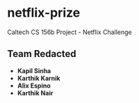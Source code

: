# netflix-prize
Caltech CS 156b Project - Netflix Challenge

## Team Redacted
* **Kapil Sinha**
* **Karthik Karnik**
* **Alix Espino**
* **Karthik Nair**
